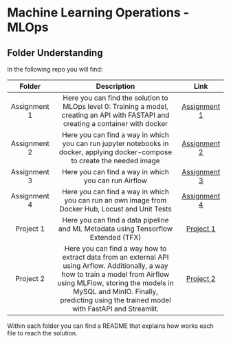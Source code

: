# Machine Learning Operations - MLOps

## Folder Understanding

In the following repo you will find:

|    Folder    |                                                                                                                            Description                                                                                                                            |                                     Link                                     |
| :----------: | :---------------------------------------------------------------------------------------------------------------------------------------------------------------------------------------------------------------------------------------------------------------: | :--------------------------------------------------------------------------: |
| Assignment 1 |                                                               Here you can find the solution to MLOps level 0: Training a model, creating an API with FASTAPI and creating a container with docker                                                                |  [Assignment 1](https://github.com/candemas97/MLOps/tree/main/assignment_1)  |
| Assignment 2 |                                                                   Here you can find a way in which you can run jupyter notebooks in docker, applying docker-compose to create the needed image                                                                    |  [Assignment 2](https://github.com/candemas97/MLOps/tree/main/assignment_2)  |
| Assignment 3 |                                                                                                       Here you can find a way in which you can run Airflow                                                                                                        | [Assignment 3](https://github.com/candemas97/MLOps/tree/main/assignment_3_f) |
| Assignment 4 |                                                                                 Here you can find a way in which you can run an own image from Docker Hub, Locust and Unit Tests                                                                                  |  [Assignment 4](https://github.com/candemas97/MLOps/tree/main/assignment_4)  |
|  Project 1   |                                                                                         Here you can find a data pipeline and ML Metadata using Tensorflow Extended (TFX)                                                                                         |     [Project 1](https://github.com/candemas97/MLOps/tree/main/project_1)     |
|  Project 2   | Here you can find a way how to extract data from an external API using Arflow. Additionally, a way how to train a model from Airflow using MLFlow, storing the models in MySQL and MinIO. Finally, predicting using the trained model with FastAPI and Streamlit. |     [Project 2](https://github.com/candemas97/MLOps/tree/main/project_2)     |

Within each folder you can find a README that explains how works each file to reach the solution.
